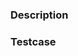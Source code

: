 <!--
  Before opening a pull request...
  * Open an Issue (if one doesn't already exist).
  * Resolve any merge conflicts indicated on this page.
  * Select the appropriate base branch above: master or support/*
    (see the Working with GitHub guide in docs/ for more)
-->

### Description
<!-- Describe what was changed and why below. -->
<!-- Include "closing words" to link an open Issue: Resolves #100 -->



### Testcase
<!-- Add path to testcase files and any special instructions below. -->
<!-- If testing is not required, delete this section. -->


